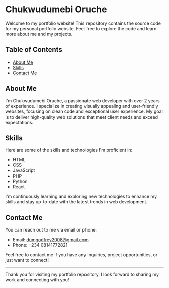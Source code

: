 # Chukwudumebi Oruche

Welcome to my portfolio website! This repository contains the source code for my personal portfolio website. Feel free to explore the code and learn more about me and my projects.

## Table of Contents

- [About Me](#about-me)
- [Skills](#skills)
- [Contact Me](#contact-me)

## About Me

I'm Chukwudumebi Oruche, a passionate web developer with over 2 years of experience. I specialize in creating visually appealing and user-friendly websites, focusing on clean code and exceptional user experience. My goal is to deliver high-quality web solutions that meet client needs and exceed expectations.

## Skills

Here are some of the skills and technologies I'm proficient in:

- HTML
- CSS
- JavaScript
- PHP
- Python
- React

I'm continuously learning and exploring new technologies to enhance my skills and stay up-to-date with the latest trends in web development.

## Contact Me

You can reach out to me via email or phone:

- Email: dumgodfrey2008@gmail.com
- Phone: +234 08141772821

Feel free to contact me if you have any inquiries, project opportunities, or just want to connect!

---

Thank you for visiting my portfolio repository. I look forward to sharing my work and connecting with you!
